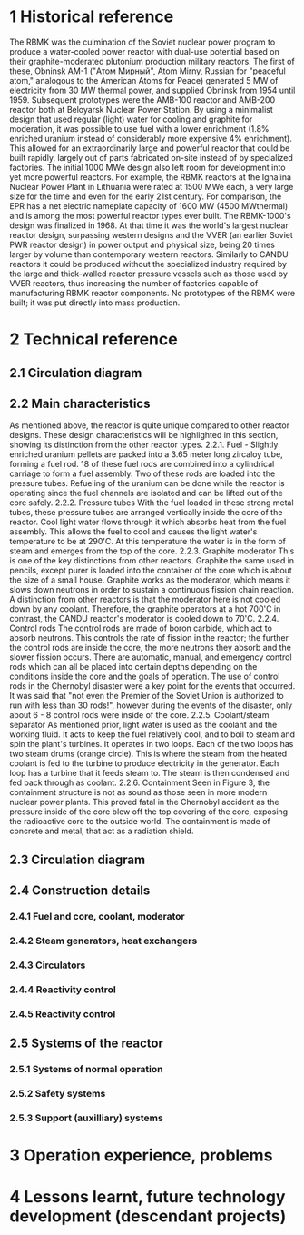 # 1 Historical reference
The RBMK was the culmination of the Soviet nuclear power program to produce a water-cooled power reactor with dual-use potential based on their graphite-moderated plutonium production military reactors. The first of these, Obninsk AM-1 ("Атом Мирный", Atom Mirny, Russian for "peaceful atom," analogous to the American Atoms for Peace) generated 5 MW of electricity from 30 MW thermal power, and supplied Obninsk from 1954 until 1959. Subsequent prototypes were the AMB-100 reactor and AMB-200 reactor both at Beloyarsk Nuclear Power Station.
By using a minimalist design that used regular (light) water for cooling and graphite for moderation, it was possible to use fuel with a lower enrichment (1.8% enriched uranium instead of considerably more expensive 4% enrichment). This allowed for an extraordinarily large and powerful reactor that could be built rapidly, largely out of parts fabricated on-site instead of by specialized factories. The initial 1000 MWe design also left room for development into yet more powerful reactors. For example, the RBMK reactors at the Ignalina Nuclear Power Plant in Lithuania were rated at 1500 MWe each, a very large size for the time and even for the early 21st century. For comparison, the EPR has a net electric nameplate capacity of 1600 MW (4500 MWthermal) and is among the most powerful reactor types ever built.
The RBMK-1000's design was finalized in 1968. At that time it was the world's largest nuclear reactor design, surpassing western designs and the VVER (an earlier Soviet PWR reactor design) in power output and physical size, being 20 times larger by volume than contemporary western reactors. Similarly to CANDU reactors it could be produced without the specialized industry required by the large and thick-walled reactor pressure vessels such as those used by VVER reactors, thus increasing the number of factories capable of manufacturing RBMK reactor components. No prototypes of the RBMK were built; it was put directly into mass production.
# 2 Technical reference

## 2.1 Circulation diagram

## 2.2 Main characteristics
As mentioned above, the reactor is quite unique compared to other reactor designs. These design characteristics will be highlighted in this section, showing its distinction from the other reactor types.
2.2.1. Fuel - Slightly enriched uranium pellets are packed into a 3.65 meter long zircaloy tube, forming a fuel rod. 18 of these fuel rods are combined into a cylindrical carriage to form a fuel assembly. Two of these rods are loaded into the pressure tubes. Refueling of the uranium can be done while the reactor is operating since the fuel channels are isolated and can be lifted out of the core safely.
2.2.2. Pressure tubes
With the fuel loaded in these strong metal tubes, these pressure tubes are arranged vertically inside the core of the reactor. Cool light water flows through it which absorbs heat from the fuel assembly. This allows the fuel to cool and causes the light water's temperature to be at 290'C. At this temperature the water is in the form of steam and emerges from the top of the core.
2.2.3. Graphite moderator
This is one of the key distinctions from other reactors. Graphite the same used in pencils, except purer is loaded into the container of the core which is about the size of a small house. Graphite works as the moderator, which means it slows down neutrons in order to sustain a continuous fission chain reaction. A distinction from other reactors is that the moderator here is not cooled down by any coolant. Therefore, the graphite operators at a hot 700'C in contrast, the CANDU reactor's moderator is cooled down to 70'C.
2.2.4. Control rods
The control rods are made of boron carbide, which act to absorb neutrons. This controls the rate of fission in the reactor; the further the control rods are inside the core, the more neutrons they absorb and the slower fission occurs. There are automatic, manual, and emergency control rods which can all be placed into certain depths depending on the conditions inside the core and the goals of operation. The use of control rods in the Chernobyl disaster were a key point for the events that occurred. It was said that "not even the Premier of the Soviet Union is authorized to run with less than 30 rods!", however during the events of the disaster, only about 6 - 8 control rods were inside of the core.
2.2.5. Coolant/steam separator
As mentioned prior, light water is used as the coolant and the working fluid. It acts to keep the fuel relatively cool, and to boil to steam and spin the plant's turbines. It operates in two loops. Each of the two loops has two steam drums (orange circle). This is where the steam from the heated coolant is fed to the turbine to produce electricity in the generator. Each loop has a turbine that it feeds steam to. The steam is then condensed and fed back through as coolant.
2.2.6. Containment
Seen in Figure 3, the containment structure is not as sound as those seen in more modern nuclear power plants. This proved fatal in the Chernobyl accident as the pressure inside of the core blew off the top covering of the core, exposing the radioactive core to the outside world. The containment is made of concrete and metal, that act as a radiation shield.
## 2.3 Circulation diagram

## 2.4 Construction details

### 2.4.1 Fuel and core, coolant, moderator

### 2.4.2 Steam generators, heat exchangers

### 2.4.3 Circulators

### 2.4.4 Reactivity control

### 2.4.5 Reactivity control

## 2.5 Systems of the reactor

### 2.5.1 Systems of normal operation

### 2.5.2 Safety systems

### 2.5.3 Support (auxilliary) systems

# 3 Operation experience, problems

# 4 Lessons learnt, future technology development (descendant projects)

